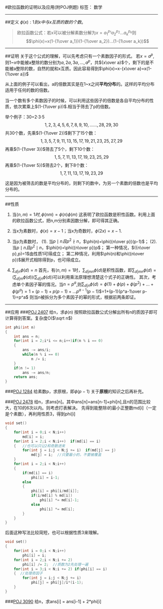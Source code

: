 ﻿#欧拉函数的证明以及应用(附POJ例题)
标签： 数学
***
##定义
$\phi(x):1到x中与x互质的数的个数。$
> 欧拉函数公式：若x可以被分解素数分解为$x=a_1^{p_1}a_2^{p_2}...a_k^{p_k}$则$$\phi(x)=x(1-{1\over a_1})(1-{1\over a_2})...(1-{1\over a_k})$$

***
##证明
关于这个公式的理解，可以先考虑只有一个素数因子的形式。
若$x=a^p$,则1~x中能被a整除的数分别为$a,2a,3a,...,a^p$，共${x\over a}$个，剩下的是不能被a整除的数，自然的就和x互质。因此容易得到$\phi(x)=x-{x\over a}=x(1-{1\over a})$

从上面的例子可以看出，a的倍数其实是在1~x之间**平均分布**的。这样的平均分布适用于任何的数的倍数。

当一个数有多个素数因子的时候，可以利用这些因子的倍数是各自平均分布的性质，依次累乘上$(1-{1\over p})$.相当于筛去了p的倍数。

举个例子：30=2·3·5
$$1,2,3,4,5,6,7,8,9,10,……,28,29,30$$共30个数，先乘$(1-{1\over 2})$剩下了15个数：
$$1,3,5,7,9,11,13,15,17,19,21,23,25,27,29$$再乘$(1-{1\over 3})$筛去了5个，剩下10个数：
$$1,5,7,11,13,17,19,23,25,29$$再乘$(1-{1\over 5})$筛去2个，剩下8个数：
$$1,7,11,13,17,19,23,29$$

这是因为被筛去的数是平均分布的，则剩下的数中，为另一个素数的倍数也是平均分布的。
***
##性质

1. 当$(n,m)=1时,\phi(nm)=\phi(n)\phi(m)$
这表明了欧拉函数是积性函数。利用上面的欧拉函数公式，把n,m分别素因数分解，即可得其正确。

2. 当x为素数时，$\phi(x)=x-1$；当x为奇数时，$\phi(2x)=x-1$.

3.  当p为素数时，
    (1). 当$p\mid n且p^2\nmid n$，$\phi(n)=\phi({n\over p})(p-1)$；
    (2). 当$p\mid n且p^2\mid n$，$\phi(n)=\phi({n\over p})p$；
第一种情况，$({n\over p},p)=1$由性质1可得成立；
第二种情况，利用$\phi(n)和\phi({n\over p})$展开式相除得到p，也可得成立。

4. $\sum_{d|n}\phi(d)=n$
首先，有$(n,m)=1$时，$\sum_{d|mn}\phi(d)$是积性函数，即$\sum_{d|mn}\phi(d)=(\sum_{d|m}\phi(d))(\sum_{d|n}\phi(d))$可以利用乘法原理想清楚这个式子的正确性。
其次，考虑单个素因子幂的情况。当$n=p^a$,则$\sum_{d|n}\phi(d)=\phi(1)+\phi(p)+\phi(p^2)+...+\phi(p^a)$$=1+(p-1)+p(p-1)+...p^{a-1}(p-1)$$=1+(p-1){p^a-1\over p-1}=p^a$
则当n被拆分为多个素因子的幂的形式，根据前两条即证。

***
##应用
###[POJ 2407](http://poj.org/problem?id=2407)
给n，求$\phi(n)$
按照欧拉函数公式分解出所有n的质因子即可计算得到答案。复杂度O($\sqrt n$)
```cpp
int phi(int n)
{
	int ans = n;
	for(int i = 2;i*i <= n;i++)if(n % i == 0)
	{
		ans -= ans/i;
		while(n % i == 0)
			n /= i;
	}
	if(n != 1)
		ans -= ans/n;
	return ans;
}
```

###[POJ 1284](http://poj.org/problem?id=1284)
给素数p，求原根，即$\phi(p-1)$
关于**原根**的知识之后再补充。

###[POJ 2478](http://poj.org/problem?id=2478)
给n，求ans[n]。其中ans[n]=ans[n-1]+phi[n],且n的范围比较大，在10的6次以内。则考虑打表解决。
先得到能整除i的最小正整数md[i]（一定是个素数），再利用性质3，得到phi[i]
```cpp
void set()
{
	for(int i = 0;i < N;i++)
		md[i] = i;
	for(int i = 2;i < N;i++)  if(md[i] == i)
	{   //也可以只让2和奇数进来
		for(int j = i;j < N;j += i)  if(md[j] == j)
			md[j] = i;  //只要最小的，不要被覆盖
	}
	for(int i = 2;i < N;i++)
	{
		if(md[i] == i)
			phi[i] = i-1;
		else
		{
			phi[i] = phi[i/md[i]];
			if(i/md[i] % md[i])
				phi[i] *= md[i]-1;
			else
				phi[i] *= md[i];
		}
	}
}
```
后面这种写法比较简短，也可以根据性质3来理解。
```cpp
void set()
{
	for(int i = 0;i < N;i++)
		phi[i] = i;
	for(int i = 2;i < N;i += 2)
		phi[i] /= 2;  //质数为2先处理一遍
	for(int i = 3;i < N;i += 2) if(phi[i] == i)
	{  //处理奇因子
		for(int j = i;j < N;j += i)
			phi[j] = phi[j]/i*(i-1);
	}
}
```

###[POJ 3090](http://poj.org/problem?id=3090)
给n，求ans[i] = ans[i-1] + 2*phi[i]

